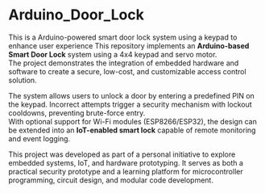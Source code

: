 # Arduino_Door_Lock
This is a Arduino-powered smart door lock system using a keypad to enhance user experience
This repository implements an **Arduino-based Smart Door Lock** system using a 4x4 keypad and servo motor.  
The project demonstrates the integration of embedded hardware and software to create a secure, low-cost, and customizable access control solution.  

The system allows users to unlock a door by entering a predefined PIN on the keypad. Incorrect attempts trigger a security mechanism with lockout cooldowns, preventing brute-force entry.  
With optional support for Wi-Fi modules (ESP8266/ESP32), the design can be extended into an **IoT-enabled smart lock** capable of remote monitoring and event logging.  

This project was developed as part of a personal initiative to explore embedded systems, IoT, and hardware prototyping. It serves as both a practical security prototype and a learning platform for microcontroller programming, circuit design, and modular code development.
